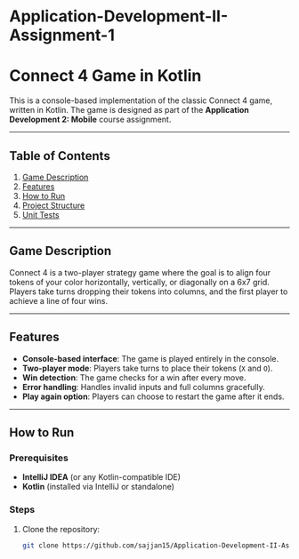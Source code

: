 # Application-Development-II-Assignment-1
# Connect 4 Game in Kotlin

This is a console-based implementation of the classic Connect 4 game, written in Kotlin. The game is designed as part of the **Application Development 2: Mobile** course assignment.

---

## Table of Contents
1. [Game Description](#game-description)
2. [Features](#features)
3. [How to Run](#how-to-run)
4. [Project Structure](#project-structure)
5. [Unit Tests](#unit-tests)

---

## Game Description
Connect 4 is a two-player strategy game where the goal is to align four tokens of your color horizontally, vertically, or diagonally on a 6x7 grid. Players take turns dropping their tokens into columns, and the first player to achieve a line of four wins.

---

## Features
- **Console-based interface**: The game is played entirely in the console.
- **Two-player mode**: Players take turns to place their tokens (`X` and `O`).
- **Win detection**: The game checks for a win after every move.
- **Error handling**: Handles invalid inputs and full columns gracefully.
- **Play again option**: Players can choose to restart the game after it ends.

---

## How to Run
### Prerequisites
- **IntelliJ IDEA** (or any Kotlin-compatible IDE)
- **Kotlin** (installed via IntelliJ or standalone)

### Steps
1. Clone the repository:
   ```bash
   git clone https://github.com/sajjan15/Application-Development-II-Assignment-1.git

